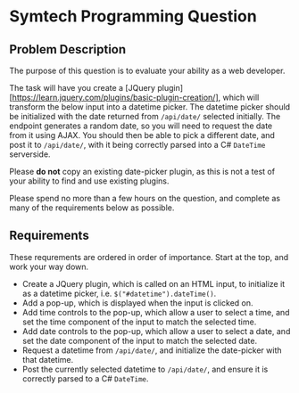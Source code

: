 ﻿Symtech Programming Question
=======


## Problem Description

The purpose of this question is to evaluate your ability as a web developer.

The task will have you create a [JQuery plugin][https://learn.jquery.com/plugins/basic-plugin-creation/], which will transform the below input into a datetime picker.
The datetime picker should be initialized with the date returned from `/api/date/` selected initially. 
The endpoint generates a random date, so you will need to request the date from it using AJAX.
You should then be able to pick a different date, and post it to `/api/date/`, with it being correctly parsed into a C# `DateTime` serverside.

Please **do not** copy an existing date-picker plugin, as this is not a test of your ability to find and use existing plugins.

Please spend no more than a few hours on the question, and complete as many of the requirements below as possible.


## Requirements

These requrements are ordered in order of importance. Start at the top, and work your way down.

* Create a JQuery plugin, which is called on an HTML input, to initialize it as a datetime picker, i.e. `$("#datetime").dateTime()`.
* Add a pop-up, which is displayed when the input is clicked on.
* Add time controls to the pop-up, which allow a user to select a time, and set the time component of the input to match the selected time.
* Add date controls to the pop-up, which allow a user to select a date, and set the date component of the input to match the selected date.
* Request a datetime from `/api/date/`, and initialize the date-picker with that datetime.
* Post the currently selected datetime to `/api/date/`, and ensure it is correctly parsed to a C# `DateTime`.